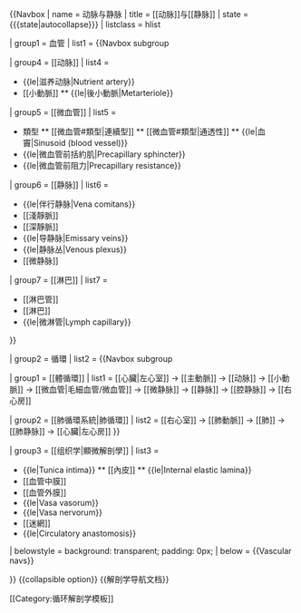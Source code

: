 {{Navbox
 | name = 动脉与静脉
 | title = [[动脉]]与[[静脉]]
 | state = {{{state<includeonly>|autocollapse</includeonly>}}}
 | listclass = hlist

 | group1 = 血管
 | list1 = {{Navbox subgroup

 | group4 = [[动脉]]
 | list4 =
* {{le|滋养动脉|Nutrient artery}}
* [[小動脈]]
** {{le|後小動脈|Metarteriole}}

 | group5 = [[微血管]]
 | list5 =
* 類型
** [[微血管#類型|連續型]]
** [[微血管#類型|通透性]]
** {{le|血竇|Sinusoid (blood vessel)}}
* {{le|微血管前括約肌|Precapillary sphincter}}
* {{le|微血管前阻力|Precapillary resistance}}

 | group6 = [[静脉]]
 | list6 =
* {{le|伴行静脉|Vena comitans}}
* [[淺靜脈]]
* [[深靜脈]]
* {{le|导静脉|Emissary veins}}
* {{le|静脉丛|Venous plexus}}
* [[微静脉]]

 | group7 = [[淋巴]]
 | list7 =
* [[淋巴管]]
* [[淋巴]]
* {{le|微淋管|Lymph capillary}}

}}

| group2 = 循環
| list2 = {{Navbox subgroup

 | group1 = [[體循環]]
 | list1 = [[心臟|左心室]] → [[主動脈]] → [[动脉]] → [[小動脈]] → [[微血管|毛細血管/微血管]] → [[微静脉]] → [[静脉]] → [[腔静脉]] → [[右心房]]

 | group2 = [[肺循環系統|肺循環]]
 | list2 =
[[右心室]] → [[肺動脈]] → [[肺]] → [[肺静脉]] → [[心臟|左心房]]
}}

 | group3 = [[组织学|顯微解剖學]]
 | list3 =
* {{le|Tunica intima}}
** [[內皮]]
** {{le|Internal elastic lamina}}
* [[血管中膜]]
* [[血管外膜]]
* {{le|Vasa vasorum}}
* {{le|Vasa nervorum}}
* [[迷網]]
* {{le|Circulatory anastomosis}}

 | belowstyle = background: transparent; padding: 0px;
 | below = {{Vascular navs}}

}}<noinclude>
{{collapsible option}}
{{解剖学导航文档}}

[[Category:循环解剖学模板]]
</noinclude>